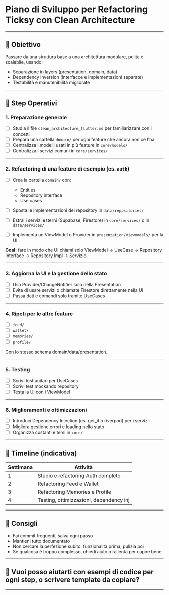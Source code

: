 # Piano di Sviluppo per Refactoring Ticksy con Clean Architecture

---

## 🎯 Obiettivo
Passare da una struttura base a una architettura modulare, pulita e scalabile, usando:

- Separazione in layers (presentation, domain, data)
- Dependency inversion (interfacce e implementazioni separate)
- Testabilità e manutenibilità migliorate

---

## 🔨 Step Operativi

### 1. Preparazione generale

- [ ] Studia il file `clean_architecture_flutter.md` per familiarizzare con i concetti
- [ ] Prepara una cartella `domain/` per ogni feature che ancora non ce l'ha
- [ ] Centralizza i modelli usati in più feature in `core/models/`
- [ ] Centralizza i servizi comuni in `core/services/`

---

### 2. Refactoring di una feature di esempio (es. `auth`)

- [ ] Crea la cartella `domain/` con:
  - Entities
  - Repository interface
  - Use cases

- [ ] Sposta le implementazioni dei repository in `data/repositories/`
- [ ] Estrai i servizi esterni (Supabase, Firestore) in `core/services/` o in `data/services/`
- [ ] Implementa un ViewModel o Provider in `presentation/viewmodels/` per la UI

**Goal:** fare in modo che UI chiami solo ViewModel → UseCase → Repository Interface → Repository Impl → Servizio.

---

### 3. Aggiorna la UI e la gestione dello stato

- [ ] Usa Provider/ChangeNotifier solo nella Presentation
- [ ] Evita di usare servizi o chiamate Firestore direttamente nella UI
- [ ] Passa dati e comandi solo tramite UseCases

---

### 4. Ripeti per le altre feature

- [ ] `feed/`
- [ ] `wallet/`
- [ ] `memories/`
- [ ] `profile/`

Con lo stesso schema domain/data/presentation.

---

### 5. Testing

- [ ] Scrivi test unitari per UseCases
- [ ] Scrivi test mockando repository
- [ ] Testa la UI con i ViewModel

---

### 6. Miglioramenti e ottimizzazioni

- [ ] Introduci Dependency Injection (es. get_it o riverpod) per i servizi
- [ ] Migliora gestione errori e loading nello stato
- [ ] Organizza costanti e temi in `core/`

---

## 📅 Timeline (indicativa)

| Settimana | Attività                                 |
|-----------|-----------------------------------------|
| 1         | Studio e refactoring Auth completo      |
| 2         | Refactoring Feed e Wallet                |
| 3         | Refactoring Memories e Profile           |
| 4         | Testing, ottimizzazioni, dependency inj |

---

## 📌 Consigli

- Fai commit frequenti, salva ogni passo
- Mantieni tutto documentato
- Non cercare la perfezione subito: funzionalità prima, pulizia poi
- Se qualcosa è troppo complesso, chiedi aiuto o rallenta per capire bene

---

## 💬 Vuoi posso aiutarti con esempi di codice per ogni step, o scrivere template da copiare?

---

